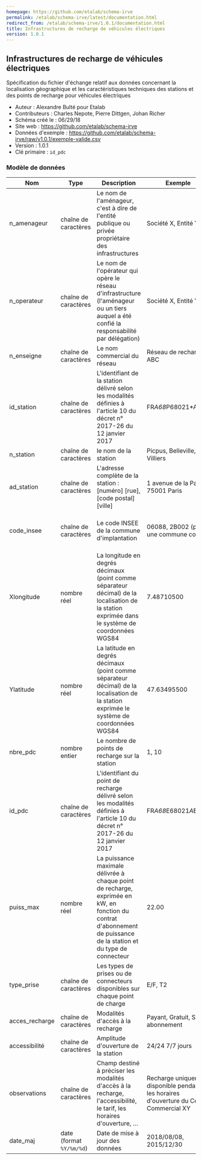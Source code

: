 ```yaml
---
homepage: https://github.com/etalab/schema-irve
permalink: /etalab/schema-irve/latest/documentation.html
redirect_from: /etalab/schema-irve/1.0.1/documentation.html
title: Infrastructures de recharge de véhicules électriques
version: 1.0.1
---
```


## Infrastructures de recharge de véhicules électriques

Spécification du fichier d'échange relatif aux données concernant la localisation géographique et les caractéristiques techniques des stations et des points de recharge pour véhicules électriques

- Auteur : Alexandre Bulté pour Etalab
- Contributeurs : Charles Nepote, Pierre Dittgen, Johan Richer
- Schéma créé le : 06/29/18
- Site web : https://github.com/etalab/schema-irve
- Données d'exemple : https://github.com/etalab/schema-irve/raw/v1.0.1/exemple-valide.csv
- Version : 1.0.1
- Clé primaire : `id_pdc`

### Modèle de données

|Nom|Type|Description|Exemple|Propriétés|
|-|-|-|-|-|
|n_amenageur|chaîne de caractères|Le nom de l'aménageur, c'est à dire de l'entité publique ou privée propriétaire des infrastructures|Société X, Entité Y|Valeur obligatoire|
|n_operateur|chaîne de caractères|Le nom de l'opérateur qui opère le réseau d'infrastructure (l'aménageur ou un tiers auquel a été confié la responsabilité par délégation)|Société X, Entité Y|Valeur obligatoire|
|n_enseigne|chaîne de caractères|Le nom commercial du réseau|Réseau de recharge ABC|Valeur obligatoire|
|id_station|chaîne de caractères|L'identifiant de la station délivré selon les modalités définies à l'article 10 du décret n° 2017-26 du 12 janvier 2017|FR*A68*P68021*A|Valeur obligatoire|
|n_station|chaîne de caractères|le nom de la station|Picpus, Belleville, Villiers|Valeur obligatoire|
|ad_station|chaîne de caractères|L'adresse complète de la station : [numéro] [rue], [code postal] [ville]|1 avenue de la Paix, 75001 Paris|Valeur obligatoire|
|code_insee|chaîne de caractères|Le code INSEE de la commune d'implantation|06088, 2B002 (pour une commune corse)|Valeur obligatoire, Motif : `^([013-9]\d|2[AB1-9])\d{3}$`|
|Xlongitude|nombre réel|La longitude en degrés décimaux (point comme séparateur décimal) de la localisation de la station exprimée dans le système de coordonnées WGS84|7.48710500|Valeur obligatoire|
|Ylatitude|nombre réel|La latitude en degrés décimaux (point comme séparateur décimal) de la localisation de la station exprimée le système de coordonnées WGS84|47.63495500|Valeur obligatoire|
|nbre_pdc|nombre entier|Le nombre de points de recharge sur la station|1, 10|Valeur obligatoire|
|id_pdc|chaîne de caractères|L'identifiant du point de recharge délivré selon les modalités définies à l'article 10 du décret n° 2017-26 du 12 janvier 2017|FR*A68*E68021*A*B1*D|Valeur obligatoire|
|puiss_max|nombre réel|La puissance maximale délivrée à chaque point de recharge, exprimée en kW, en fonction du contrat d'abonnement de puissance de la station et du type de connecteur|22.00|Valeur obligatoire|
|type_prise|chaîne de caractères|Les types de prises ou de connecteurs disponibles sur chaque point de charge|E/F, T2|Valeur obligatoire|
|acces_recharge|chaîne de caractères|Modalités d'accès à la recharge|Payant, Gratuit, Sur abonnement|Valeur obligatoire|
|accessibilité|chaîne de caractères|Amplitude d'ouverture de la station|24/24 7/7 jours|Valeur obligatoire|
|observations|chaîne de caractères|Champ destiné à préciser les modalités d'accès à la recharge, l'accessibilité, le tarif, les horaires d'ouverture, …|Recharge uniquement disponible pendant les horaires d'ouverture du Centre Commercial XY|Valeur obligatoire|
|date_maj|date (format `%Y/%m/%d`)|Date de mise à jour des données|2018/08/08, 2015/12/30|Valeur obligatoire|